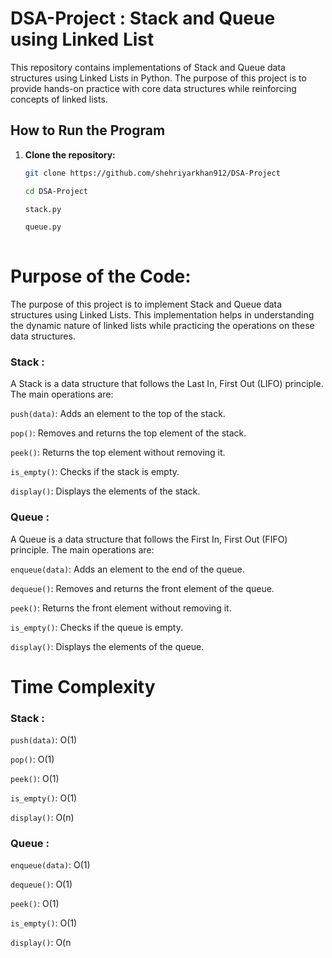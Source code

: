 # DSA-Project : Stack and Queue using Linked List


This repository contains implementations of Stack and Queue data structures using Linked Lists in Python. The purpose of this project is to provide hands-on practice with core data structures while reinforcing concepts of linked lists.

## How to Run the Program

1. **Clone the repository:**
   ```bash
   git clone https://github.com/shehriyarkhan912/DSA-Project
   
   cd DSA-Project
   
   stack.py
   
   queue.py
  
  # Purpose of the Code:
The purpose of this project is to implement Stack and Queue data structures using Linked Lists. This implementation helps in understanding the dynamic nature of linked lists while practicing the operations on these data structures.

### Stack :
A Stack is a data structure that follows the Last In, First Out (LIFO) principle. The main operations are:

`push(data)`: Adds an element to the top of the stack.

`pop()`: Removes and returns the top element of the stack.

`peek()`: Returns the top element without removing it.

`is_empty()`: Checks if the stack is empty.

`display()`: Displays the elements of the stack.

### Queue :
A Queue is a data structure that follows the First In, First Out (FIFO) principle. The main operations are:

`enqueue(data)`: Adds an element to the end of the queue.

`dequeue()`: Removes and returns the front element of the queue.

`peek()`: Returns the front element without removing it.

`is_empty()`: Checks if the queue is empty.

`display()`: Displays the elements of the queue.


# Time Complexity

### Stack :
`push(data)`: O(1)

`pop()`: O(1)

`peek()`: O(1)

`is_empty()`: O(1)

`display()`: O(n)

### Queue :
`enqueue(data)`: O(1)

`dequeue()`: O(1)

`peek()`: O(1)

`is_empty()`: O(1)

`display()`: O(n


